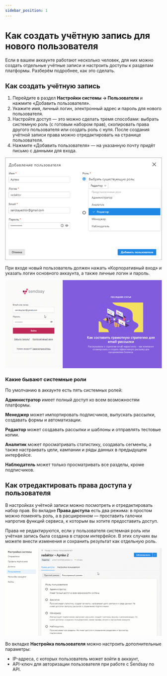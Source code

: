 ```yaml
---
sidebar_position: 1
---
```


# Как создать учётную запись для нового пользователя
Если в вашем аккаунте работают несколько человек, для них можно создать отдельные учётные записи и настроить доступы к разделам платформы. Разберём подробнее, как это сделать.

## Как создать учётную запись
1. Перейдите в раздел **Настройки системы → Пользователи** и нажмите «Добавить пользователя».
2. Укажите имя, личный логин, электронный адрес и пароль для нового пользователя.
3. Настройте доступ — это можно сделать тремя способами: выбрать системную роль (с готовым набором прав), скопировать права другого пользователя или создать роль с нуля. После создания учётной записи права можно отредактировать на странице пользователя.
4. Нажмите «Добавить пользователя» — на указанную почту придёт письмо с данными для входа.

![Create sublogin](./assets\how-to-create-sublogin/create-sublogin.png)

При входе новый пользователь должен нажать «Корпоративный вход» и указать логин основного аккаунта, а также личные логин и пароль.

![Corporate sign in](./assets\how-to-create-sublogin/corporate-signin.gif)

### Какие бывают системные роли
По умолчанию в аккаунте есть пять системных ролей:

**Администратор** имеет полный доступ ко всем возможностям платформы.

**Менеджер** может импортировать подписчиков, выпускать рассылки, создавать формы и автоматизации.

**Редактор** может создавать рассылки и шаблоны и отправлять тестовые копии.

**Аналитик** может просматривать статистику, создавать сегменты, а также настраивать цели, кампании и ряды данных в предыдущем интерфейсе.

**Наблюдатель** может только просматривать все разделы, кроме подписчиков.

## Как отредактировать права доступа у пользователя
В настройках учётной записи можно посмотреть и отредактировать набор прав. Во вкладке **Права доступа** есть два режима: в простом можно поменять роль, а в расширенном — проставить галочки напротив функций сервиса, к которым вы хотите предоставить доступ.

Права не редактируются, если у пользователя системная роль или учётная запись была создана в старом интерфейсе. В этих случаях вы можете внести изменения и сохранить результат как отдельную роль.

![Manage access](./assets\how-to-create-sublogin/manage-access.gif)

Во вкладке **Настройка пользователя** можно настроить дополнительные параметры:
- IP-адреса, с которых пользователь может войти в аккаунт,
- API-ключ для авторизации пользователя при работе с Sendsay по API.